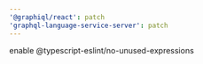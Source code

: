 ```yaml
---
'@graphiql/react': patch
'graphql-language-service-server': patch
---
```


enable @typescript-eslint/no-unused-expressions
